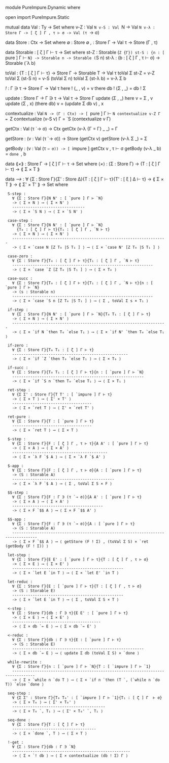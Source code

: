 module PureImpure.Dynamic where

open import PureImpure.Static

mutual
  data Val : Ty -> Set where
    v-Z : Val `N
    v-S : Val `N -> Val `N
    v-λ : Store Γ -> [ ζ ] Γ , τ ⊢ σ -> Val (τ `→ σ)

  data Store : Ctx -> Set where
    ∅   : Store ∅
    _,_ : Store Γ -> Val τ -> Store (Γ , τ)

data Storable : [ ζ ] Γ ⊢ τ -> Set where
  st-Z : Storable (`Z {Γ})
  st-S : {n : [ `pure ] Γ ⊢ `N} -> Storable n -> Storable (`S n)
  st-λ : (b : [ ζ ] Γ , τ ⊢ σ) -> Storable (`λ b)
  
toVal : {T : [ ζ ] Γ ⊢ τ} -> Store Γ -> Storable T -> Val τ
toVal Σ st-Z     = v-Z
toVal Σ (st-S n) = v-S (toVal Σ n)
toVal Σ (st-λ b) = v-λ Σ b

_!_ : Γ ∋ τ -> Store Γ -> Val τ
here ! (_ , v)     = v
there db ! (Σ , _) = db ! Σ

update : Store Γ ->  Γ ∋ τ -> Val τ -> Store Γ
update (Σ , _) here v       = Σ , v
update (Σ , x) (there db) v = (update Σ db v) , x

contextualize : Val `N -> (Γ : Ctx) -> [ `pure ] Γ ⊢ `N
contextualize v-Z Γ     = `Z
contextualize (v-S v) Γ = `S (contextualize v Γ)

getCtx : Val (τ `→ σ) -> Ctx
getCtx (v-λ {Γ = Γ} _ _) = Γ

getStore : (v : Val (τ `→ σ)) -> Store (getCtx v)
getStore (v-λ Σ _) = Σ

getBody : (v : Val (τ `→ σ)) -> [ `impure ] getCtx v , τ ⊢ σ
getBody (v-λ _ b) = `done `, b

data ⟪_×_⟫ : Store Γ -> [ ζ ] Γ ⊢ τ -> Set where
  ⟨_×_⟩ : (Σ : Store Γ) -> (T : [ ζ ] Γ ⊢ τ) -> ⟪ Σ × T ⟫

data _⟶_ : ∀ {Σ : Store Γ}{Σ' : Store Δ}{T : [ ζ ] Γ ⊢ τ}{T' : [ ξ ] Δ ⊢ τ}
             -> ⟪ Σ × T ⟫ -> ⟪ Σ' × T' ⟫ -> Set where

     S-step :
       ∀ {Σ : Store Γ}{N N' : [ `pure ] Γ ⊢ `N}
       -> ⟨ Σ × N ⟩ ⟶ ⟨ Σ × N' ⟩
       --------------------------------
       -> ⟨ Σ × `S N ⟩ ⟶ ⟨ Σ × `S N' ⟩

     case-step :
       ∀ {Σ : Store Γ}{N N' : [ `pure ] Γ ⊢ `N}
         {T₀ : [ ζ ] Γ ⊢ τ}{T₁ : [ ζ ] Γ , `N ⊢ τ}
       -> ⟨ Σ × N ⟩ ⟶ ⟨ Σ × N' ⟩
       --------------------------------------------------------------------
       -> ⟨ Σ × `case N [Z T₀ |S T₁ ] ⟩ ⟶ ⟨ Σ × `case N' [Z T₀ |S T₁ ] ⟩

     case-zero :
       ∀ {Σ : Store Γ}{T₀ : [ ζ ] Γ ⊢ τ}{T₁ : [ ζ ] Γ , `N ⊢ τ}
       --------------------------------------------------------------
       -> ⟨ Σ × `case `Z [Z T₀ |S T₁ ] ⟩ ⟶ ⟨ Σ × T₀ ⟩

     case-succ :
       ∀ {Σ : Store Γ}{T₀ : [ ζ ] Γ ⊢ τ}{T₁ : [ ζ ] Γ , `N ⊢ τ}{n : [ `pure ] Γ ⊢ `N}
       -> (s : Storable n)
       --------------------------------------------------------------
       -> ⟨ Σ × `case `S n [Z T₀ |S T₁ ] ⟩ ⟶ ⟨ Σ , toVal Σ s × T₁ ⟩
     
     if-step :
       ∀ {Σ : Store Γ}{N N' : [ `pure ] Γ ⊢ `N}{T₀ T₁ : [ ζ ] Γ ⊢ τ}
       -> ⟨ Σ × N ⟩ ⟶ ⟨ Σ × N' ⟩
       --------------------------------------------------------------------
       -> ⟨ Σ × `if N `then T₀ `else T₁ ⟩ ⟶ ⟨ Σ × `if N' `then T₀ `else T₁ ⟩

     if-zero :
       ∀ {Σ : Store Γ}{T₀ T₁ : [ ζ ] Γ ⊢ τ}
       ---------------------------------------------------
       -> ⟨ Σ × `if `Z `then T₀ `else T₁ ⟩ ⟶ ⟨ Σ × T₀ ⟩

     if-succ :
       ∀ {Σ : Store Γ}{T₀ T₁ : [ ζ ] Γ ⊢ τ}{n : [ `pure ] Γ ⊢ `N}
       ----------------------------------------------------------
       -> ⟨ Σ × `if `S n `then T₀ `else T₁ ⟩ ⟶ ⟨ Σ × T₁ ⟩

     ret-step :
       ∀ {Σ Σ' : Store Γ}{T T' : [ `impure ] Γ ⊢ τ}
       -> ⟨ Σ × T ⟩ ⟶ ⟨ Σ' × T' ⟩
       -----------------------------------
       -> ⟨ Σ × `ret T ⟩ ⟶ ⟨ Σ' × `ret T' ⟩

     ret-pure :
       ∀ {Σ : Store Γ}{T : [ `pure ] Γ ⊢ τ}
       -----------------------------------
       -> ⟨ Σ × `ret T ⟩ ⟶ ⟨ Σ × T ⟩

     $-step :
       ∀ {Σ : Store Γ}{F : [ ζ ] Γ , τ ⊢ τ}{A A' : [ `pure ] Γ ⊢ τ}
       -> ⟨ Σ × A ⟩ ⟶ ⟨ Σ × A' ⟩
       ------------------------------------------
       -> ⟨ Σ × `λ F `$ A ⟩ ⟶ ⟨ Σ × `λ F `$ A' ⟩

     $-app :
       ∀ {Σ : Store Γ}{F : [ ζ ] Γ , τ ⊢ σ}{A : [ `pure ] Γ ⊢ τ}
       -> (S : Storable A)
       ---------------------------------------------
       -> ⟨ Σ × `λ F `$ A ⟩ ⟶ ⟨ Σ , toVal Σ S × F ⟩

     $$-step :
       ∀ {Σ : Store Γ}{F : Γ ∋ (τ `→ σ)}{A A' : [ `pure ] Γ ⊢ τ}
       -> ⟨ Σ × A ⟩ ⟶ ⟨ Σ × A' ⟩
       ----------------------------------------
       -> ⟨ Σ × F `$$ A ⟩ ⟶ ⟨ Σ × F `$$ A' ⟩

     $$-app :
       ∀ {Σ : Store Γ}{F : Γ ∋ (τ `→ σ)}{A : [ `pure ] Γ ⊢ τ}
       -> (S : Storable A)
       ---------------------------------------------------------------------------------
       -> ⟨ Σ × F `$$ A ⟩ ⟶ ⟨ getStore (F ! Σ) , (toVal Σ S) × `ret (getBody (F ! Σ)) ⟩

     let-step :
       ∀ {Σ : Store Γ}{E E' : [ `pure ] Γ ⊢ τ}{T : [ ζ ] Γ , τ ⊢ σ}
       -> ⟨ Σ × E ⟩ ⟶ ⟨ Σ × E' ⟩
       -------------------------------------------------
       -> ⟨ Σ × `let E `in T ⟩ ⟶ ⟨ Σ × `let E' `in T ⟩

     let-reduc :
       ∀ {Σ : Store Γ}{E : [ `pure ] Γ ⊢ τ}{T : [ ζ ] Γ , τ ⊢ σ}
       -> (S : Storable E)
       -------------------------------------------------
       -> ⟨ Σ × `let E `in T ⟩ ⟶ ⟨ Σ , toVal Σ S × T ⟩

     <-step :
       ∀ {Σ : Store Γ}{db : Γ ∋ τ}{E E' : [ `pure ] Γ ⊢ τ}
       -> ⟨ Σ × E ⟩ ⟶ ⟨ Σ × E' ⟩
       ---------------------------------------
       -> ⟨ Σ × db `← E ⟩ ⟶ ⟨ Σ × db `← E' ⟩

     <-reduc :
       ∀ {Σ : Store Γ}{db : Γ ∋ τ}{E : [ `pure ] Γ ⊢ τ}
       -> (S : Storable E)
       ----------------------------------------------------------
       -> ⟨ Σ × db `← E ⟩ ⟶ ⟨ update Σ db (toVal Σ S) × `done ⟩

     while-rewrite :
       ∀ {Σ : Store Γ}{n : [ `pure ] Γ ⊢ `N}{T : [ `impure ] Γ ⊢ `1}
       --------------------------------------------------------------------------------
       -> ⟨ Σ × `while n `do T ⟩ ⟶ ⟨ Σ × `if n `then (T `, (`while n `do T)) `else `done ⟩

     seq-step :
       ∀ {Σ Σ' : Store Γ}{T₀ T₀' : [ `impure ] Γ ⊢ `1}{T₁ : [ ζ ] Γ  ⊢ σ}
       -> ⟨ Σ × T₀ ⟩ ⟶ ⟨ Σ' × T₀' ⟩
       -----------------------------------------
       -> ⟨ Σ × T₀ `, T₁ ⟩ ⟶ ⟨ Σ' × T₀' `, T₁ ⟩

     seq-done :
       ∀ {Σ : Store Γ}{T : [ ζ ] Γ ⊢ τ}
       -------------------------------------
       -> ⟨ Σ × `done `, T ⟩ ⟶ ⟨ Σ × T ⟩

     !-get :
       ∀ {Σ : Store Γ}{db : Γ ∋ `N}
       ----------------------------------------------------
       -> ⟨ Σ × `! db ⟩ ⟶ ⟨ Σ × contextualize (db ! Σ) Γ ⟩
